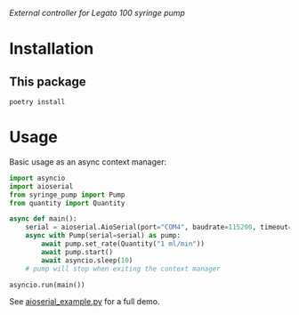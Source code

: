 _External controller for Legato 100 syringe pump_

# Installation

## This package
```
poetry install
```


# Usage

Basic usage as an async context manager:

```python
import asyncio
import aioserial
from syringe_pump import Pump
from quantity import Quantity

async def main():
    serial = aioserial.AioSerial(port="COM4", baudrate=115200, timeout=2)
    async with Pump(serial=serial) as pump:
        await pump.set_rate(Quantity("1 ml/min"))
        await pump.start()
        await asyncio.sleep(10)
    # pump will stop when exiting the context manager

asyncio.run(main())
```

See [aioserial_example.py](./examples/aioserial_example.py) for a full demo.
